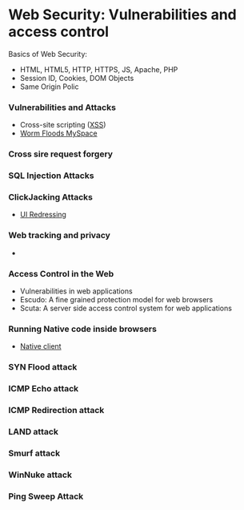 # Web Security: Vulnerabilities and access control

Basics of Web Security:
* HTML, HTML5, HTTP, HTTPS, JS, Apache, PHP
* Session ID, Cookies, DOM Objects
* Same Origin Polic

### Vulnerabilities and Attacks
* Cross-site scripting ([XSS](./WHXSSThreats.pdf))
* [Worm Floods MySpace](https://it.slashdot.org/story/05/10/14/126233/cross-site-scripting-worm-floods-myspace)



### Cross sire request forgery

### SQL Injection Attacks

### ClickJacking Attacks
  * [UI Redressing](./uiRedressing.pdf)
### Web tracking and privacy
  *
### Access Control in the Web
* Vulnerabilities in web applications
* Escudo: A fine grained protection model for web browsers
* Scuta: A server side access control system for web applications
### Running Native code inside browsers
* [Native client](NativeClient.pdf)



### SYN Flood attack

### ICMP Echo attack

### ICMP Redirection attack

### LAND attack

### Smurf attack

### WinNuke attack

### Ping Sweep Attack
